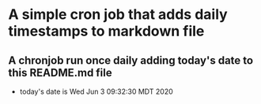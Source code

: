 A simple cron job that adds daily timestamps to markdown file
============================================================
## A chronjob run once daily adding today's date to this README.md file
* today's date is Wed Jun  3 09:32:30 MDT 2020
